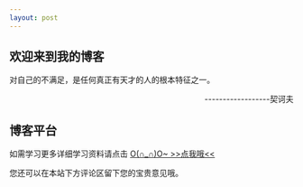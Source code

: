 ```yaml
---
layout: post
---
```


## 欢迎来到我的博客
对自己的不满足，是任何真正有天才的人的根本特征之一。    
<p style="text-align:right">------------------契诃夫</p>


## 博客平台

如需学习更多详细学习资料请点击     [O(∩_∩)O~    >>点我哦<<](http://suiblog.com/)

您还可以在本站下方评论区留下您的宝贵意见哦。